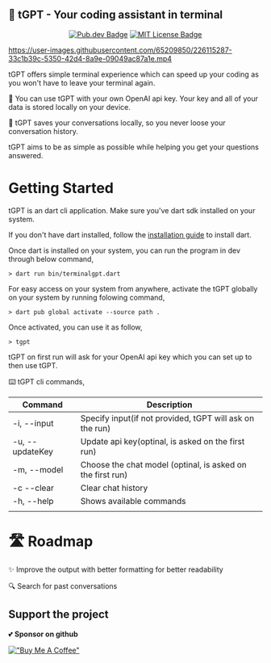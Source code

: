 ## 🤖 **tGPT** - Your coding assistant in terminal

<p align="center">
	<a href="https://github.com/rutvik110/tGPT"  target="_blank"><img src="https://img.shields.io/pub/v/terminalgpt.svg" alt="Pub.dev Badge"></a>
	<a href="https://opensource.org/licenses/MIT" rel="noopener" target="_blank"><img src="https://img.shields.io/badge/license-MIT-purple.svg" alt="MIT License Badge"></a>
</p>



https://user-images.githubusercontent.com/65209850/226115287-33c1b39c-5350-42d4-8a9e-09049ac87a1e.mp4



tGPT offers simple terminal experience which can speed up your coding as you won't have to leave your terminal again. 

🔑 You can use tGPT with your own OpenAI api key. Your key and all of your data is stored locally on your device.

💬 tGPT saves your conversations locally, so you never loose your conversation history.

tGPT aims to be as simple as possible while helping you get your questions answered.

# Getting Started 

tGPT is an dart cli application. Make sure you've dart sdk installed on your system.

If you don't have dart installed, follow the [installation guide](https://dart.dev/get-dart) to install dart.

Once dart is installed on your system, you can run the program in dev through below command,

```
> dart run bin/terminalgpt.dart
```

For easy access on your system from anywhere, activate the tGPT globally on your system by running folowing command,

```
> dart pub global activate --source path .
```
Once activated, you can use it as follow,

```
> tgpt
```


tGPT on first run will ask for your OpenAI api key which you can set up to then use tGPT. 

⌨️ tGPT cli commands,

| Command | Description |
| --- | --- |
| -i, --input | Specify input(if not provided, tGPT will ask on the run) |
| -u, --updateKey | Update api key(optinal, is asked on the first run) |
| -m, --model | Choose the chat model (optinal, is asked on the first run) |
| -c --clear | Clear chat history |
| -h, --help  | Shows available commands |
|  |  |


# 🛣️ Roadmap 

✨ Improve the output with better formatting for better readability

🔍 Search for past conversations

## Support the project

💕 **Sponsor on github**

[!["Buy Me A Coffee"](https://www.buymeacoffee.com/assets/img/custom_images/orange_img.png)](https://www.buymeacoffee.com/takrutvik)
